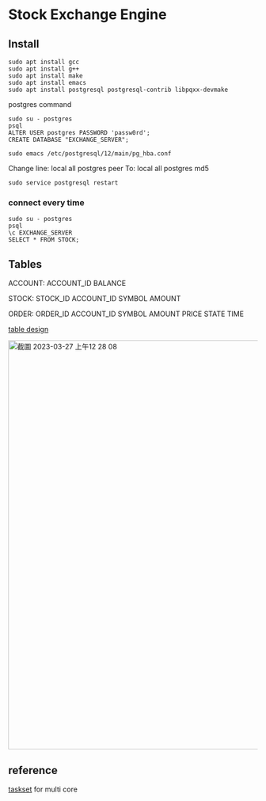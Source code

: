 # Stock Exchange Engine

## Install

```
sudo apt install gcc
sudo apt install g++
sudo apt install make 
sudo apt install emacs
sudo apt install postgresql postgresql-contrib libpqxx-devmake
```

postgres command
```
sudo su - postgres
psql
ALTER USER postgres PASSWORD 'passw0rd';
CREATE DATABASE "EXCHANGE_SERVER";
```

```
sudo emacs /etc/postgresql/12/main/pg_hba.conf
```
Change line:
local all postgres peer
To:
local all postgres md5
```
sudo service postgresql restart
```

### connect every time
```
sudo su - postgres
psql
\c EXCHANGE_SERVER
SELECT * FROM STOCK;
```

## Tables
ACCOUNT: ACCOUNT_ID BALANCE

STOCK: STOCK_ID ACCOUNT_ID SYMBOL AMOUNT

ORDER: ORDER_ID ACCOUNT_ID SYMBOL AMOUNT PRICE STATE TIME

[table design](https://www.canva.com/design/DAFeQD_kGoI/zLW_Pd8YsPNxIJqVO13V2g/view?utm_content=DAFeQD_kGoI&utm_campaign=designshare&utm_medium=link2&utm_source=sharebutton)


<img width="826" alt="截圖 2023-03-27 上午12 28 08" src="https://user-images.githubusercontent.com/88768257/227841147-9a061b8f-9f73-4119-82a8-47d70002d018.png">


## reference
[taskset](https://www.howtoforge.com/linux-taskset-command/) for multi core